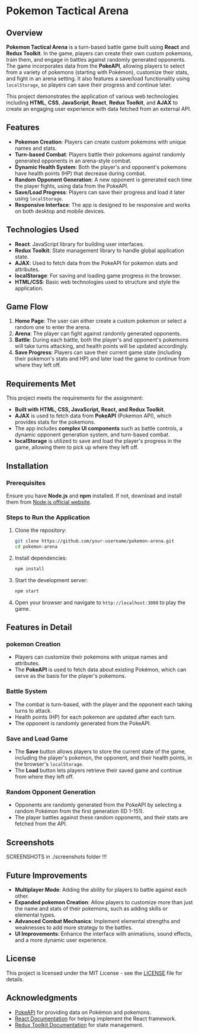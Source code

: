 # Pokemon Tactical Arena

## Overview
**Pokemon Tactical Arena** is a turn-based battle game built using **React** and **Redux Toolkit**. In the game, players can create their own custom pokemons, train them, and engage in battles against randomly generated opponents. The game incorporates data from the **PokeAPI**, allowing players to select from a variety of pokemons (starting with Pokémon), customize their stats, and fight in an arena setting. It also features a save/load functionality using `localStorage`, so players can save their progress and continue later.

This project demonstrates the application of various web technologies including **HTML**, **CSS**, **JavaScript**, **React**, **Redux Toolkit**, and **AJAX** to create an engaging user experience with data fetched from an external API.

## Features
- **Pokemon Creation**: Players can create custom pokemons with unique names and stats.
- **Turn-based Combat**: Players battle their pokemons against randomly generated opponents in an arena-style combat.
- **Dynamic Health System**: Both the player's and opponent's pokemons have health points (HP) that decrease during combat.
- **Random Opponent Generation**: A new opponent is generated each time the player fights, using data from the PokeAPI.
- **Save/Load Progress**: Players can save their progress and load it later using `localStorage`.
- **Responsive Interface**: The app is designed to be responsive and works on both desktop and mobile devices.

## Technologies Used
- **React**: JavaScript library for building user interfaces.
- **Redux Toolkit**: State management library to handle global application state.
- **AJAX**: Used to fetch data from the PokeAPI for pokemon stats and attributes.
- **localStorage**: For saving and loading game progress in the browser.
- **HTML/CSS**: Basic web technologies used to structure and style the application.

## Game Flow
1. **Home Page**: The user can either create a custom pokemon or select a random one to enter the arena.
2. **Arena**: The player can fight against randomly generated opponents.
3. **Battle**: During each battle, both the player's and opponent's pokemons will take turns attacking, and health points will be updated accordingly.
4. **Save Progress**: Players can save their current game state (including their pokemon's stats and HP) and later load the game to continue from where they left off.

## Requirements Met
This project meets the requirements for the assignment:
- **Built with HTML, CSS, JavaScript, React, and Redux Toolkit**.
- **AJAX** is used to fetch data from **PokeAPI** (Pokemon API), which provides stats for the pokemons.
- The app includes **complex UI components** such as battle controls, a dynamic opponent generation system, and turn-based combat.
- **localStorage** is utilized to save and load the player's progress in the game, allowing them to pick up where they left off.

## Installation

### Prerequisites
Ensure you have **Node.js** and **npm** installed. If not, download and install them from [Node.js official website](https://nodejs.org/).

### Steps to Run the Application
1. Clone the repository:

    ```bash
    git clone https://github.com/your-username/pokemon-arena.git
    cd pokemon-arena
    ```

2. Install dependencies:

    ```bash
    npm install
    ```

3. Start the development server:

    ```bash
    npm start
    ```

4. Open your browser and navigate to `http://localhost:3000` to play the game.

## Features in Detail

### pokemon Creation
- Players can customize their pokemons with unique names and attributes.
- The **PokeAPI** is used to fetch data about existing Pokémon, which can serve as the basis for the player's pokemons.

### Battle System
- The combat is turn-based, with the player and the opponent each taking turns to attack.
- Health points (HP) for each pokemon are updated after each turn.
- The opponent is randomly generated from the PokeAPI.

### Save and Load Game
- The **Save** button allows players to store the current state of the game, including the player's pokemon, the opponent, and their health points, in the browser's `localStorage`.
- The **Load** button lets players retrieve their saved game and continue from where they left off.

### Random Opponent Generation
- Opponents are randomly generated from the PokeAPI by selecting a random Pokémon from the first generation (ID 1-151).
- The player battles against these random opponents, and their stats are fetched from the API.

## Screenshots
SCREENSHOTS in ./screenshots folder !!!

## Future Improvements
- **Multiplayer Mode**: Adding the ability for players to battle against each other.
- **Expanded pokemon Creation**: Allow players to customize more than just the name and stats of their pokemons, such as adding skills or elemental types.
- **Advanced Combat Mechanics**: Implement elemental strengths and weaknesses to add more strategy to the battles.
- **UI Improvements**: Enhance the interface with animations, sound effects, and a more dynamic user experience.

## License
This project is licensed under the MIT License - see the [LICENSE](LICENSE) file for details.

## Acknowledgments
- [PokeAPI](https://pokeapi.co/) for providing data on Pokémon and pokemons.
- [React Documentation](https://reactjs.org/docs/getting-started.html) for helping implement the React framework.
- [Redux Toolkit Documentation](https://redux-toolkit.js.org/) for state management.
